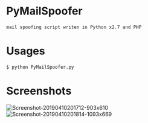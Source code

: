 # PyMailSpoofer
    mail spoofing script writen in Python x2.7 and PHP
# Usages
    $ python PyMailSpoofer.py
# Screenshots
![Screenshot-20190410201712-903x610](https://user-images.githubusercontent.com/38325426/55886409-3512e500-5b9b-11e9-9bf2-02651bd910fc.png)
![Screenshot-20190410201814-1093x669](https://user-images.githubusercontent.com/38325426/55886412-36441200-5b9b-11e9-98c9-1a2337d21ba2.png)

